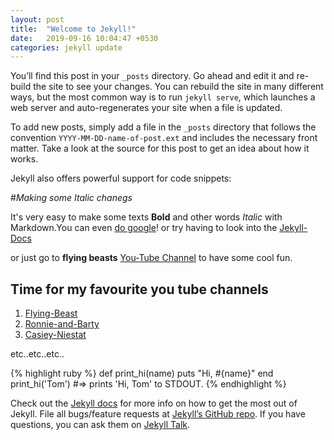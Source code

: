 ```yaml
---
layout: post
title:  "Welcome to Jekyll!"
date:   2019-09-16 10:04:47 +0530
categories: jekyll update
---
```

You’ll find this post in your `_posts` directory. Go ahead and edit it and re-build the site to see your changes. You can rebuild the site in many different ways, but the most common way is to run `jekyll serve`, which launches a web server and auto-regenerates your site when a file is updated.

To add new posts, simply add a file in the `_posts` directory that follows the convention `YYYY-MM-DD-name-of-post.ext` and includes the necessary front matter. Take a look at the source for this post to get an idea about how it works.

Jekyll also offers powerful support for code snippets:

#*Making some Italic chanegs*

It's very easy to make some texts **Bold** and other words *Italic* with Markdown.You can even [do google](https://google.com)! or try having to look into the [Jekyll-Docs][jekyll-docs]

or just go to **flying beasts** [You-Tube Channel][flying-beast] to have some cool fun.

## Time for my favourite you tube channels
1. [Flying-Beast][flying-beast]
2. [Ronnie-and-Barty][ronnie-and-barty]
3. [Casiey-Niestat][casey-niestat]

etc..etc..etc..

{% highlight ruby %}
def print_hi(name)
  puts "Hi, #{name}"
end
print_hi('Tom')
#=> prints 'Hi, Tom' to STDOUT.
{% endhighlight %}

Check out the [Jekyll docs][jekyll-docs] for more info on how to get the most out of Jekyll. File all bugs/feature requests at [Jekyll’s GitHub repo][jekyll-gh]. If you have questions, you can ask them on [Jekyll Talk][jekyll-talk].

[jekyll-docs]: https://jekyllrb.com/docs/home
[jekyll-gh]:   https://github.com/jekyll/jekyll
[jekyll-talk]: https://talk.jekyllrb.com/
[flying-beast]: https://www.youtube.com/channel/UCNSdjX4ry9fICqeObdZPAZQ
[ronnie-and-barty]: https://www.youtube.com/user/THERONNIEVOX
[casey-niestat]: https://www.youtube.com/user/caseyneistat

